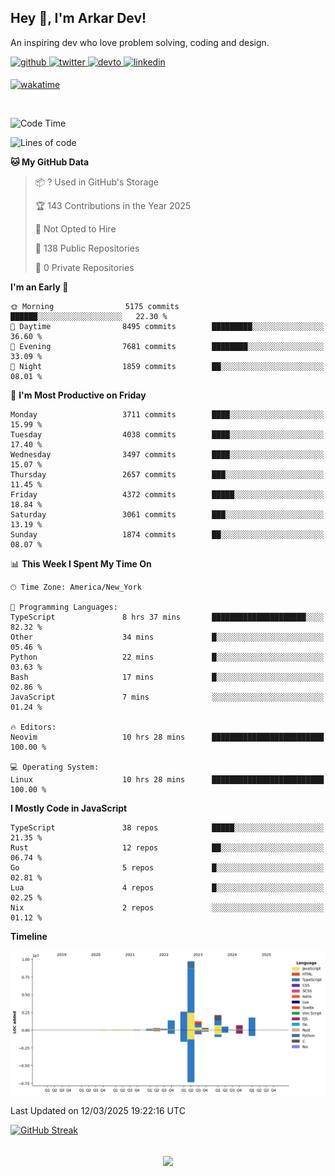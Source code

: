 ## Hey 👋, I'm Arkar Dev!  

An inspiring dev who love problem solving, coding and design.

<a href="https://github.com/Riley1101" target="_blank">
<img src=https://img.shields.io/badge/github-%2324292e.svg?&style=for-the-badge&logo=github&logoColor=white alt=github style="margin-bottom: 5px;" />
</a>
<a href="https://twitter.com/arkardev" target="_blank">
<img src=https://img.shields.io/badge/twitter-%2300acee.svg?&style=for-the-badge&logo=twitter&logoColor=white alt=twitter style="margin-bottom: 5px;" />
</a>
<a href="https://dev.to/riley1101" target="_blank">
<img src=https://img.shields.io/badge/dev.to-%2308090A.svg?&style=for-the-badge&logo=dev.to&logoColor=white alt=devto style="margin-bottom: 5px;" />
</a>
<a href="https://linkedin.com/in/arkar-kaung-myat" target="_blank">
<img src=https://img.shields.io/badge/linkedin-%231E77B5.svg?&style=for-the-badge&logo=linkedin&logoColor=white alt=linkedin style="margin-bottom: 5px;" />
</a>
  
[![wakatime](https://wakatime.com/badge/user/cf23b6e3-75f8-4c04-b0e3-273191c8d2ec.svg)](https://wakatime.com/@cf23b6e3-75f8-4c04-b0e3-273191c8d2ec)

<br/>

<!--START_SECTION:waka-->
![Code Time](http://img.shields.io/badge/Code%20Time-1%2C324%20hrs%2022%20mins-blue)

![Lines of code](https://img.shields.io/badge/From%20Hello%20World%20I%27ve%20Written-21.4%20million%20lines%20of%20code-blue)

**🐱 My GitHub Data** 

> 📦 ? Used in GitHub's Storage 
 > 
> 🏆 143 Contributions in the Year 2025
 > 
> 🚫 Not Opted to Hire
 > 
> 📜 138 Public Repositories 
 > 
> 🔑 0 Private Repositories 
 > 
**I'm an Early 🐤** 

```text
🌞 Morning                5175 commits        ██████░░░░░░░░░░░░░░░░░░░   22.30 % 
🌆 Daytime                8495 commits        █████████░░░░░░░░░░░░░░░░   36.60 % 
🌃 Evening                7681 commits        ████████░░░░░░░░░░░░░░░░░   33.09 % 
🌙 Night                  1859 commits        ██░░░░░░░░░░░░░░░░░░░░░░░   08.01 % 
```
📅 **I'm Most Productive on Friday** 

```text
Monday                   3711 commits        ████░░░░░░░░░░░░░░░░░░░░░   15.99 % 
Tuesday                  4038 commits        ████░░░░░░░░░░░░░░░░░░░░░   17.40 % 
Wednesday                3497 commits        ████░░░░░░░░░░░░░░░░░░░░░   15.07 % 
Thursday                 2657 commits        ███░░░░░░░░░░░░░░░░░░░░░░   11.45 % 
Friday                   4372 commits        █████░░░░░░░░░░░░░░░░░░░░   18.84 % 
Saturday                 3061 commits        ███░░░░░░░░░░░░░░░░░░░░░░   13.19 % 
Sunday                   1874 commits        ██░░░░░░░░░░░░░░░░░░░░░░░   08.07 % 
```


📊 **This Week I Spent My Time On** 

```text
🕑︎ Time Zone: America/New_York

💬 Programming Languages: 
TypeScript               8 hrs 37 mins       █████████████████████░░░░   82.32 % 
Other                    34 mins             █░░░░░░░░░░░░░░░░░░░░░░░░   05.46 % 
Python                   22 mins             █░░░░░░░░░░░░░░░░░░░░░░░░   03.63 % 
Bash                     17 mins             █░░░░░░░░░░░░░░░░░░░░░░░░   02.86 % 
JavaScript               7 mins              ░░░░░░░░░░░░░░░░░░░░░░░░░   01.24 % 

🔥 Editors: 
Neovim                   10 hrs 28 mins      █████████████████████████   100.00 % 

💻 Operating System: 
Linux                    10 hrs 28 mins      █████████████████████████   100.00 % 
```

**I Mostly Code in JavaScript** 

```text
TypeScript               38 repos            █████░░░░░░░░░░░░░░░░░░░░   21.35 % 
Rust                     12 repos            ██░░░░░░░░░░░░░░░░░░░░░░░   06.74 % 
Go                       5 repos             █░░░░░░░░░░░░░░░░░░░░░░░░   02.81 % 
Lua                      4 repos             █░░░░░░░░░░░░░░░░░░░░░░░░   02.25 % 
Nix                      2 repos             ░░░░░░░░░░░░░░░░░░░░░░░░░   01.12 % 
```



**Timeline**

![Lines of Code chart](https://raw.githubusercontent.com/Riley1101/Riley1101/main/assets/bar_graph.png)


 Last Updated on 12/03/2025 19:22:16 UTC
<!--END_SECTION:waka-->

[![GitHub Streak](https://streak-stats.demolab.com?user=Riley1101)](https://git.io/streak-stats)
  
<br/>  
<div align="center">
<img src="https://komarev.com/ghpvc/?username=Riley1101&&style=flat-square" align="center" />
</div>  

